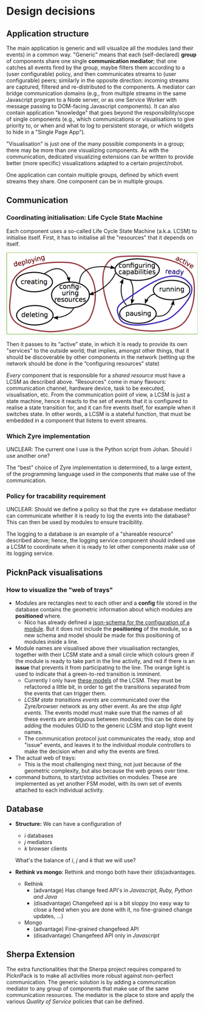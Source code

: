 # Design decisions

## Application structure

The main application is generic and will visualize all the modules (and their events) in a common way. "Generic" means that each (self-declared) **group** of components share one single **communication mediator**; that one catches all events fired by the group, maybe filters them according to a (user configurable) policy, and then communicates streams to (user configurable) peers; similarly in the opposite direction: incoming streams are captured, filtered and re-distributed to the components.
A mediator can bridge communication domains (e.g., from multiple streams in the same Javascript program to a Node server, or as one Service Worker with message passing to DOM-facing Javascript components). It can also contain application "knowledge" that goes beyond the responsibility/scope of single components (e.g., which communications or visualisations to give priority to, or when and what to log to persistent storage, or which widgets to hide in a "Single Page App").

"Visualisation" is just one of the many possible components in a group; there may be more than one visualizing components. As with the communication, dedicated visualizing extensions can be written to provide better (more specific) visualizations adapted to a certain project/robot.

One application can contain multiple groups, defined by which event streams
they share. One component can be in multiple groups. 

## Communication

### Coordinating initialisation: Life Cycle State Machine
Each component uses a so-called Life Cycle State Machine (a.k.a. LCSM) to initialise itself. First, it has to initialise all the "resources" that it depends on itself.


![hierarchical lifecycle state machine](imports/LifeCycleStateMachine-hierarchical.png)

Then it passes to its “active” state, in which it is ready to provide its own "services" to the outside world; that implies, amongst other things, that it should be discoverable by other components in the network (setting up the network should be done in the “configuring resources” state)

*Every* component that is responsible for a *shared resource* must have a LCSM as described above. "Resources" come in many flavours: communication channel, hardware device, task to be executed, visualisation, etc. From the communication point of view, a LCSM is just a state machine, hence it reacts to the set of events that it is configured to realise a state transition for, and it can fire events itself, for example when it switches state. In other words, a LCSM is a stateful function, that must be embedded in a component that listens to event streams.

### Which Zyre implementation
UNCLEAR: The current one I use is the Python script from Johan. Should I use another one?

The "best" choice of Zyre implementation is determined, to a large extent, of the programming language used in the components that make use of the communication.

### Policy for tracability requirement
UNCLEAR: Should we define a policy so that the zyre <-> database mediator can communicate whether it is ready to log the events into the database? This can then be used by modules to ensure tracibility.

The logging to a database is an example of a "shareable resource" described above; hence, the logging service component should indeed use a LCSM to coordinate when it is ready to let other components make use of its logging service.

## PicknPack visualisations
### How to visualize the "web of trays"
- Modules are rectangles next to each other and a **config** file stored in the database contains the geometric information about which modules are **positioned** where.
	- Nico has already defined a [json-schema for the configuration of a module](https://gitlab.mech.kuleuven.be/rob-picknpack/pnp-line/blob/633dda2ae2d00875301e3bcc9436d2001515ec99/json_models/configuration_schema.json). But it does not include the **positioning** of the module, so a new schema and model should be made for this positioning of modules inside a line.
- Module names are visualised above their visualisation rectangles, together with their LCSM state and a small circle which colours green if the module is ready to take part in the line activity, and red if there is an **issue** that prevents it from participating to the line. The orange light is used to indicate that a green-to-red transition is imminent.
	- Currently I only have [these models](imports/rFSM) of the LCSM. They must be refactored a little bit, in order to get the transitions separated from the events that can trigger them.
	- *LCSM state transitions events* are communicated over the Zyre/browser network as any other event. As are the *stop light events*. The events model must make sure that the names of all these events are ambiguous between modules; this can be done by adding the modules GUID to the generic LCSM and stop light event names.
	- The communication protocol just communicates the ready, stop and "issue" events, and leaves it to the individual module controllers to make the decision when and why the events are fired.
- The actual web of trays:
	- This is the most challenging next thing, not just because of the geometric complexity, but also because the web grows over time.
- command buttons, to start/stop activities on modules. These are implemented as yet another FSM model, with its own set of events attached to each individual activity.

## Database

- **Structure:** We can have a configuration of
	- *i* databases
	- *j* mediators
	- *k* browser clients

	What's the balance of *i*, *j* and *k* that we will use?


- **Rethink vs mongo**: Rethink and mongo both have their (dis)advantages.
	- Rethink
		- (advantage) Has change feed API's in *Javascript, Ruby, Python and Java*
		- (disadvantage) Changefeed api is a bit sloppy (no easy way to close a feed when you are done with it, no fine-grained change updates, ...)
	- Mongo
		- (advantage) Fine-grained changefeed API
		- (disadvantage) Changefeed API only in *Javascript*

## Sherpa Extension
The extra functionalities that the Sherpa project requires compared to PicknPack is to make all activities more robust against non-perfect communication. The generic solution is by adding a communication mediator to any group of components that make use of the same communication resources. The mediator is the place to store and apply the various *Quality of Service* policies that can be defined.
